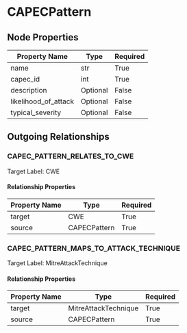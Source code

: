 
# CAPECPattern

## Node Properties

| Property Name | Type | Required |
| ------------- | ---- | -------- |
| name | str | True |
| capec_id | int | True |
| description | Optional | False |
| likelihood_of_attack | Optional | False |
| typical_severity | Optional | False |



## Outgoing Relationships

### CAPEC_PATTERN_RELATES_TO_CWE

Target Label: CWE

#### Relationship Properties

| Property Name | Type | Required |
| ------------- | ---- | -------- |
| target | CWE | True |
| source | CAPECPattern | True |


### CAPEC_PATTERN_MAPS_TO_ATTACK_TECHNIQUE

Target Label: MitreAttackTechnique

#### Relationship Properties

| Property Name | Type | Required |
| ------------- | ---- | -------- |
| target | MitreAttackTechnique | True |
| source | CAPECPattern | True |




